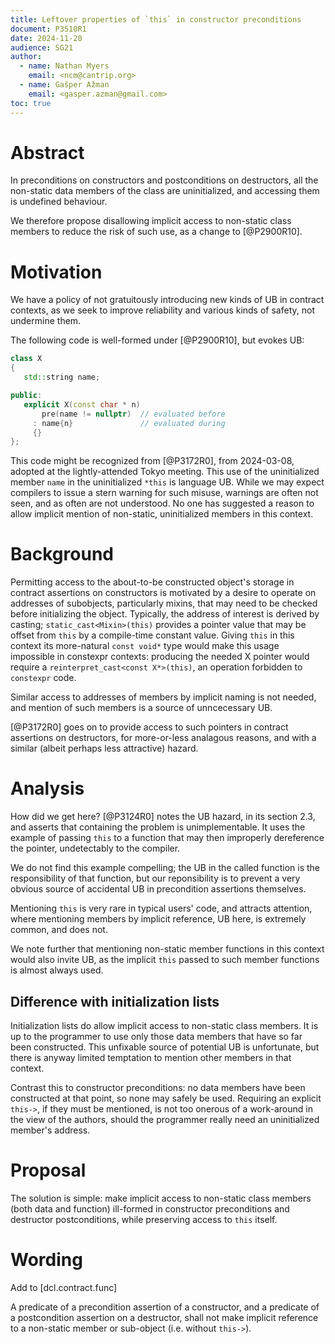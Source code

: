 ```yaml
---
title: Leftover properties of `this` in constructor preconditions
document: P3510R1
date: 2024-11-20
audience: SG21
author:
  - name: Nathan Myers
    email: <ncm@cantrip.org>
  - name: Gašper Ažman
    email: <gasper.azman@gmail.com>
toc: true
---
```


# Abstract

In preconditions on constructors and postconditions on destructors, all the
non-static data members of the class are uninitialized, and accessing them is
undefined behaviour.

We therefore propose disallowing implicit access to non-static class members to
reduce the risk of such use, as a change to [@P2900R10].


# Motivation

We have a policy of not gratuitously introducing new kinds of UB
in contract contexts, as we seek to improve reliability and various
kinds of safety, not undermine them.

The following code is well-formed under [@P2900R10], but evokes UB:

```c++
class X
{
   std::string name;

public:
   explicit X(const char * n)
       pre(name != nullptr)  // evaluated before
     : name{n}               // evaluated during
     {}
};
```

This code might be recognized from [@P3172R0], from 2024-03-08,
adopted at the lightly-attended Tokyo meeting.
This use of the uninitialized member `name` in the uninitialized
`*this` is language UB.
While we may expect compilers to issue a stern warning for such
misuse, warnings are often not seen, and as often are not understood.
No one has suggested a reason to allow implicit mention of
non-static, uninitialized members in this context.

# Background

Permitting access to the about-to-be constructed object's storage in
contract assertions on constructors is motivated by a desire to operate
on addresses of subobjects, particularly mixins, that may need to be
checked before initializing the object.
Typically, the address of interest is derived by casting;
`static_cast<Mixin>(this)` provides a pointer value that may be
offset from `this` by a compile-time constant value.
Giving `this` in this context its more-natural `const void*` type
would make this usage impossible in constexpr contexts: producing
the needed X pointer would require a `reinterpret_cast<const X*>(this)`,
an operation forbidden to `constexpr` code.

Similar access to addresses of members by implicit naming is not needed,
and mention of such members is a source of unncecessary UB.

[@P3172R0] goes on to provide access to such pointers in contract assertions
on destructors, for more-or-less analagous reasons, and with a similar
(albeit perhaps less attractive) hazard.


# Analysis

How did we get here? [@P3124R0] notes the UB hazard, in its section 2.3,
and asserts that containing the problem is unimplementable.
It uses the example of passing `this` to a function that may then
improperly dereference the pointer, undetectably to the compiler.

We do not find this example compelling; the UB in the called
function is the responsibility of that function, but our reponsibility
is to prevent a very obvious source of accidental UB in precondition
assertions themselves.

Mentioning `this` is very rare in typical users' code, and attracts
attention, where mentioning members by implicit reference, UB here,
is extremely common, and does not.

We note further that mentioning non-static member functions in this
context would also invite UB, as the implicit `this` passed to such
member functions is almost always used.

## Difference with initialization lists

Initialization lists do allow implicit access to non-static class
members.
It is up to the programmer to use only those data members that have
so far been constructed.
This unfixable source of potential UB is unfortunate, but there is
anyway limited temptation to mention other members in that context. 

Contrast this to constructor preconditions: no data members have
been constructed at that point, so none may safely be used.
Requiring an explicit `this->`, if they must be mentioned, is not
too onerous of a work-around in the view of the authors, should the
programmer really need an uninitialized member's address.

# Proposal

The solution is simple: make implicit access to non-static class
members (both data and function) ill-formed in constructor
preconditions and destructor postconditions, while preserving
access to `this` itself.

# Wording

Add to [dcl.contract.func]

A predicate of a precondition assertion of a constructor,
and a predicate of a postcondition assertion on a destructor,
shall not make implicit reference to a non-static member or
sub-object (i.e. without `this->`).
